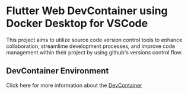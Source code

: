 # Flutter Web DevContainer using Docker Desktop for VSCode
This project aims to utilize source code version control tools to enhance collaboration, streamlime development processes, and improve code management within their project by using github's versions control flow.

## DevContainer Environment
Click here for more information about the [DevContainer](docs/DevContainer.md)
